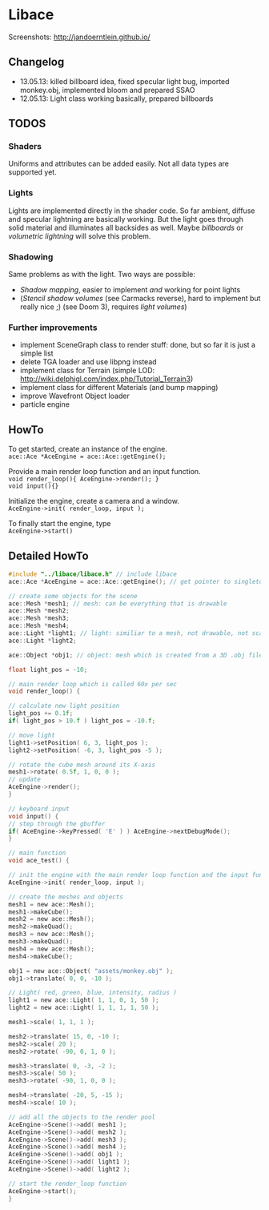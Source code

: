 Libace
======

Screenshots: http://jandoerntlein.github.io/

Changelog
---------
- 13.05.13: killed billboard idea, fixed specular light bug, imported monkey.obj, implemented bloom and prepared SSAO
- 12.05.13: Light class working basically, prepared billboards

TODOS
-----
### Shaders
Uniforms and attributes can be added easily. Not all data types are supported yet.

### Lights
Lights are implemented directly in the shader code. So far ambient, diffuse and specular lightning are basically
working. But the light goes through solid material and illuminates all backsides as well. 
Maybe *billboards* or *volumetric lightning* will solve this problem.

### Shadowing
Same problems as with the light. Two ways are possible:
- *Shadow mapping*, easier to implement _and_ working for point lights 
- (*Stencil shadow volumes* (see Carmacks reverse), hard to implement but really nice ;) (see Doom 3), requires
*light volumes*)

### Further improvements
- implement SceneGraph class to render stuff: done, but so far it is just a simple list
- delete TGA loader and use libpng instead
- implement class for Terrain (simple LOD: http://wiki.delphigl.com/index.php/Tutorial_Terrain3)
- implement class for different Materials (and bump mapping)
- improve Wavefront Object loader
- particle engine


HowTo
-----
To get started, create an instance of the engine.    
`ace::Ace *AceEngine = ace::Ace::getEngine();`

Provide a main render loop function and an input function.    
`void render_loop(){ AceEngine->render(); }`   
`void input(){}`

Initialize the engine, create a camera and a window.   
`AceEngine->init( render_loop, input );`

To finally start the engine, type    
`AceEngine->start()`

Detailed HowTo
--------------
```c
#include "../libace/libace.h" // include libace
ace::Ace *AceEngine = ace::Ace::getEngine(); // get pointer to singleton engine

// create some objects for the scene
ace::Mesh *mesh1; // mesh: can be everything that is drawable
ace::Mesh *mesh2;
ace::Mesh *mesh3;
ace::Mesh *mesh4;
ace::Light *light1; // light: similiar to a mesh, not drawable, not scalable etc
ace::Light *light2;

ace::Object *obj1; // object: mesh which is created from a 3D .obj file

float light_pos = -10;

// main render loop which is called 60x per sec
void render_loop() {

// calculate new light position
light_pos += 0.1f;
if( light_pos > 10.f ) light_pos = -10.f;

// move light
light1->setPosition( 6, 3, light_pos );
light2->setPosition( -6, 3, light_pos -5 );

// rotate the cube mesh around its X-axis
mesh1->rotate( 0.5f, 1, 0, 0 );
// update
AceEngine->render();
}

// keyboard input
void input() {
// step through the gbuffer
if( AceEngine->keyPressed( 'E' ) ) AceEngine->nextDebugMode();
}

// main function
void ace_test() {

// init the engine with the main render loop function and the input function from above
AceEngine->init( render_loop, input );

// create the meshes and objects
mesh1 = new ace::Mesh();
mesh1->makeCube();
mesh2 = new ace::Mesh();
mesh2->makeQuad();
mesh3 = new ace::Mesh();
mesh3->makeQuad();
mesh4 = new ace::Mesh();
mesh4->makeCube();

obj1 = new ace::Object( "assets/monkey.obj" );
obj1->translate( 0, 0, -10 );

// Light( red, green, blue, intensity, radius )
light1 = new ace::Light( 1, 1, 0, 1, 50 );
light2 = new ace::Light( 1, 1, 1, 1, 50 );

mesh1->scale( 1, 1, 1 );

mesh2->translate( 15, 0, -10 );
mesh2->scale( 20 );
mesh2->rotate( -90, 0, 1, 0 );

mesh3->translate( 0, -3, -2 );
mesh3->scale( 50 );
mesh3->rotate( -90, 1, 0, 0 );

mesh4->translate( -20, 5, -15 );
mesh4->scale( 10 );

// add all the objects to the render pool
AceEngine->Scene()->add( mesh1 );
AceEngine->Scene()->add( mesh2 );
AceEngine->Scene()->add( mesh3 );
AceEngine->Scene()->add( mesh4 );
AceEngine->Scene()->add( obj1 );
AceEngine->Scene()->add( light1 );
AceEngine->Scene()->add( light2 );

// start the render_loop function
AceEngine->start();
}
```
